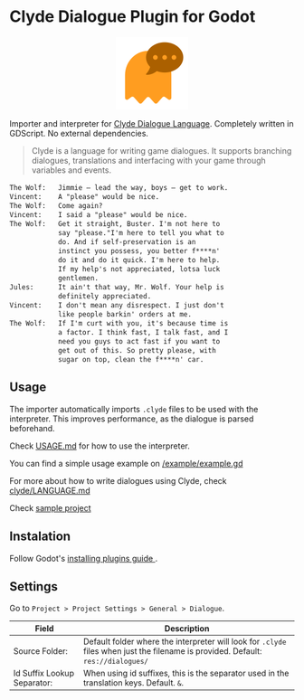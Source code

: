 # Clyde Dialogue Plugin for Godot

<p align="center"><img src="icon.png" alt=/></p>

Importer and interpreter for [Clyde Dialogue Language](https://github.com/viniciusgerevini/clyde). Completely written in GDScript. No external dependencies.

> Clyde is a language for writing game dialogues. It supports branching dialogues, translations and interfacing with your game through variables and events.

```
The Wolf:   Jimmie – lead the way, boys – get to work.
Vincent:    A "please" would be nice.
The Wolf:   Come again?
Vincent:    I said a "please" would be nice.
The Wolf:   Get it straight, Buster. I'm not here to
            say "please."I'm here to tell you what to
            do. And if self-preservation is an
            instinct you possess, you better f****n'
            do it and do it quick. I'm here to help.
            If my help's not appreciated, lotsa luck
            gentlemen.
Jules:      It ain't that way, Mr. Wolf. Your help is
            definitely appreciated.
Vincent:    I don't mean any disrespect. I just don't
            like people barkin' orders at me.
The Wolf:   If I'm curt with you, it's because time is
            a factor. I think fast, I talk fast, and I
            need you guys to act fast if you want to
            get out of this. So pretty please, with
            sugar on top, clean the f****n' car.
```

## Usage

The importer automatically imports `.clyde` files to be used with the interpreter. This improves performance, as the dialogue is parsed beforehand.

Check [USAGE.md](./USAGE.md) for how to use the interpreter.

You can find a simple usage example on [/example/example.gd](./example/example.gd)

For more about how to write dialogues using Clyde, check [clyde/LANGUAGE.md](https://github.com/viniciusgerevini/clyde/blob/master/LANGUAGE.md)

Check [sample project](https://github.com/viniciusgerevini/godot-clyde-sample)

## Instalation

Follow Godot's [ installing plugins guide ]( https://docs.godotengine.org/en/stable/tutorials/plugins/editor/installing_plugins.html).


## Settings

Go to `Project > Project Settings > General > Dialogue`.

| Field                   | Description |
| ----------------------- | ----------- |
| Source Folder: | Default folder where the interpreter will look for `.clyde` files when just the filename is provided. Default: `res://dialogues/` |
| Id Suffix Lookup Separator: | When using id suffixes, this is the separator used in the translation keys. Default. `&`.|
